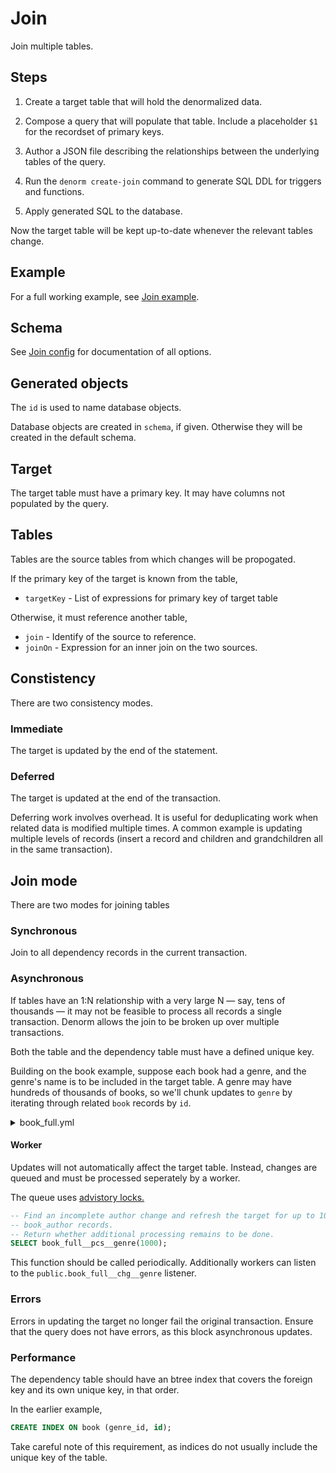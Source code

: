 # Join

Join multiple tables.

## Steps

1. Create a target table that will hold the denormalized data.

2. Compose a query that will populate that table. Include a placeholder `$1` for
   the recordset of primary keys.

3. Author a JSON file describing the relationships between the underlying tables
   of the query.

4. Run the `denorm create-join` command to generate SQL DDL for triggers and
   functions.

5. Apply generated SQL to the database.

Now the target table will be kept up-to-date whenever the relevant tables
change.

## Example

For a full working example, see [Join example](join-example.md).

## Schema

See [Join config](join-schema.md) for documentation of all options.

## Generated objects

The `id` is used to name database objects.

Database objects are created in `schema`, if given. Otherwise they will be
created in the default schema.

## Target

The target table must have a primary key. It may have columns not populated by
the query.

## Tables

Tables are the source tables from which changes will be propogated.

If the primary key of the target is known from the table,

- `targetKey` - List of expressions for primary key of target table

Otherwise, it must reference another table,

- `join` - Identify of the source to reference.
- `joinOn` - Expression for an inner join on the two sources.

## Constistency

There are two consistency modes.

### Immediate

The target is updated by the end of the statement.

### Deferred

The target is updated at the end of the transaction.

Deferring work involves overhead. It is useful for deduplicating work when
related data is modified multiple times. A common example is updating multiple
levels of records (insert a record and children and grandchildren all in the
same transaction).

## Join mode

There are two modes for joining tables

### Synchronous

Join to all dependency records in the current transaction.

### Asynchronous

If tables have an 1:N relationship with a very large N — say, tens of thousands
— it may not be feasible to process all records a single transaction. Denorm
allows the join to be broken up over multiple transactions.

Both the table and the dependency table must have a defined unique key.

Building on the book example, suppose each book had a genre, and the genre's
name is to be included in the target table. A genre may have hundreds of
thousands of books, so we'll chunk updates to `genre` by iterating through
related `book` records by `id`.

<details>
<summary>book_full.yml</summary>

```yml
tables:
  author:
    join: author.id = book_author.author_id
    joinDep: book_author
    name: book_author
    schema: public
  book:
    key: [id]
    name: book
    schema: public
    targetKey: [book.id]
  book_author:
    name: book_author
    schema: public
    targetKey: [book_author.book_id]
  genre:
    join: book.genre_id = genre.id
    joinDep: book
    joinMode: iterate
    name: genre
    schema: public
```

</details>

#### Worker

Updates will not automatically affect the target table. Instead, changes are
queued and must be processed seperately by a worker.

The queue uses
[advistory locks.](https://www.postgresql.org/docs/12/explicit-locking.html#ADVISORY-LOCKS)

```sql
-- Find an incomplete author change and refresh the target for up to 1000 corresponding
-- book_author records.
-- Return whether additional processing remains to be done.
SELECT book_full__pcs__genre(1000);
```

This function should be called periodically. Additionally workers can listen to
the `public.book_full__chg__genre` listener.

</details>

### Errors

Errors in updating the target no longer fail the original transaction. Ensure
that the query does not have errors, as this block asynchronous updates.

### Performance

The dependency table should have an btree index that covers the foreign key and
its own unique key, in that order.

In the earlier example,

```sql
CREATE INDEX ON book (genre_id, id);
```

Take careful note of this requirement, as indices do not usually include the
unique key of the table.
